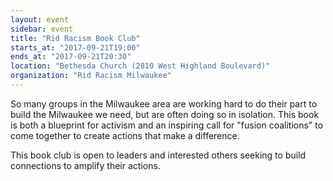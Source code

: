 ```yaml
---
layout: event
sidebar: event
title: "Rid Racism Book Club"
starts_at: "2017-09-21T19:00"
ends_at: "2017-09-21T20:30"
location: "Bethesda Church (2810 West Highland Boulevard)"
organization: "Rid Racism Milwaukee"
---
```


So many groups in the Milwaukee area are working hard to do their part to build the Milwaukee we need, but are often doing so in isolation. This book is both a blueprint for activism and an inspiring call for "fusion coalitions" to come together to create actions that make a difference.

This book club is open to leaders and interested others seeking to build connections to amplify their actions.

